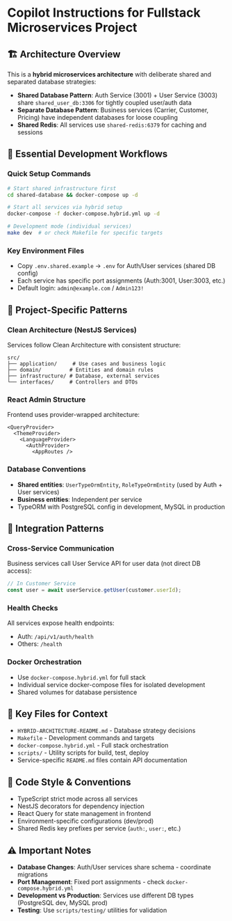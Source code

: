 # Copilot Instructions for Fullstack Microservices Project

## 🏗️ Architecture Overview

This is a **hybrid microservices architecture** with deliberate shared and separated database strategies:

- **Shared Database Pattern**: Auth Service (3001) + User Service (3003) share `shared_user_db:3306` for tightly coupled user/auth data
- **Separate Database Pattern**: Business services (Carrier, Customer, Pricing) have independent databases for loose coupling
- **Shared Redis**: All services use `shared-redis:6379` for caching and sessions

## 🚀 Essential Development Workflows

### Quick Setup Commands
```bash
# Start shared infrastructure first
cd shared-database && docker-compose up -d

# Start all services via hybrid setup
docker-compose -f docker-compose.hybrid.yml up -d

# Development mode (individual services)
make dev  # or check Makefile for specific targets
```

### Key Environment Files
- Copy `.env.shared.example` → `.env` for Auth/User services (shared DB config)
- Each service has specific port assignments (Auth:3001, User:3003, etc.)
- Default login: `admin@example.com` / `Admin123!`

## 🎯 Project-Specific Patterns

### Clean Architecture (NestJS Services)
Services follow Clean Architecture with consistent structure:
```
src/
├── application/     # Use cases and business logic
├── domain/         # Entities and domain rules
├── infrastructure/ # Database, external services
└── interfaces/     # Controllers and DTOs
```

### React Admin Structure
Frontend uses provider-wrapped architecture:
```tsx
<QueryProvider>
  <ThemeProvider>
    <LanguageProvider>
      <AuthProvider>
        <AppRoutes />
```

### Database Conventions
- **Shared entities**: `UserTypeOrmEntity`, `RoleTypeOrmEntity` (used by Auth + User services)
- **Business entities**: Independent per service
- TypeORM with PostgreSQL config in development, MySQL in production

## 🔧 Integration Patterns

### Cross-Service Communication
Business services call User Service API for user data (not direct DB access):
```typescript
// In Customer Service
const user = await userService.getUser(customer.userId);
```

### Health Checks
All services expose health endpoints:
- Auth: `/api/v1/auth/health`
- Others: `/health`

### Docker Orchestration
- Use `docker-compose.hybrid.yml` for full stack
- Individual service docker-compose files for isolated development
- Shared volumes for database persistence

## 📁 Key Files for Context

- `HYBRID-ARCHITECTURE-README.md` - Database strategy decisions
- `Makefile` - Development commands and targets
- `docker-compose.hybrid.yml` - Full stack orchestration
- `scripts/` - Utility scripts for build, test, deploy
- Service-specific `README.md` files contain API documentation

## 🎨 Code Style & Conventions

- TypeScript strict mode across all services
- NestJS decorators for dependency injection
- React Query for state management in frontend
- Environment-specific configurations (dev/prod)
- Shared Redis key prefixes per service (`auth:`, `user:`, etc.)

## ⚠️ Important Notes

- **Database Changes**: Auth/User services share schema - coordinate migrations
- **Port Management**: Fixed port assignments - check `docker-compose.hybrid.yml`
- **Development vs Production**: Services use different DB types (PostgreSQL dev, MySQL prod)
- **Testing**: Use `scripts/testing/` utilities for validation